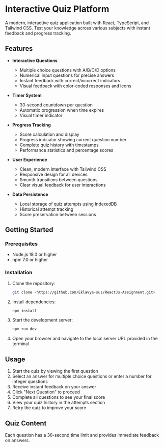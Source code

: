 # Interactive Quiz Platform

A modern, interactive quiz application built with React, TypeScript, and Tailwind CSS. Test your knowledge across various subjects with instant feedback and progress tracking.

## Features

- **Interactive Questions**
  - Multiple choice questions with A/B/C/D options
  - Numerical input questions for precise answers
  - Instant feedback with correct/incorrect indicators
  - Visual feedback with color-coded responses and icons

- **Timer System**
  - 30-second countdown per question
  - Automatic progression when time expires
  - Visual timer indicator

- **Progress Tracking**
  - Score calculation and display
  - Progress indicator showing current question number
  - Complete quiz history with timestamps
  - Performance statistics and percentage scores

- **User Experience**
  - Clean, modern interface with Tailwind CSS
  - Responsive design for all devices
  - Smooth transitions between questions
  - Clear visual feedback for user interactions

- **Data Persistence**
  - Local storage of quiz attempts using IndexedDB
  - Historical attempt tracking
  - Score preservation between sessions

## Getting Started

### Prerequisites

- Node.js 18.0 or higher
- npm 7.0 or higher

### Installation

1. Clone the repository:
   ```bash
   git clone <https://github.com/Eklavya-sus/ReactJs-Assignment.git>
   ```

2. Install dependencies:
   ```bash
   npm install
   ```

3. Start the development server:
   ```bash
   npm run dev
   ```

4. Open your browser and navigate to the local server URL provided in the terminal

## Usage

1. Start the quiz by viewing the first question
2. Select an answer for multiple choice questions or enter a number for integer questions
3. Receive instant feedback on your answer
4. Click "Next Question" to proceed
5. Complete all questions to see your final score
6. View your quiz history in the attempts section
7. Retry the quiz to improve your score

## Quiz Content

Each question has a 30-second time limit and provides immediate feedback on answers.
